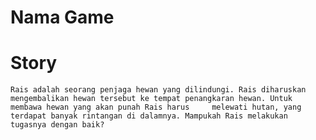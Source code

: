 # Nama Game

# Story
    Rais adalah seorang penjaga hewan yang dilindungi. Rais diharuskan mengembalikan hewan tersebut ke tempat penangkaran hewan. Untuk membawa hewan yang akan punah Rais harus     melewati hutan, yang terdapat banyak rintangan di dalamnya. Mampukah Rais melakukan tugasnya dengan baik?
